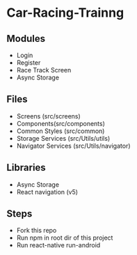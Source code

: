 # Car-Racing-Trainng

## Modules
* Login
* Register
* Race Track Screen
* Async Storage

## Files
* Screens (src/screens)
* Components(src/components)
* Common Styles (src/common)
* Storage Services (src/Utils/utils)
* Navigator Services (src/Utils/navigator)

## Libraries
* Async Storage
* React navigation (v5)


## Steps
* Fork this repo
* Run npm in root dir of this project
* Run react-native run-android
